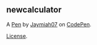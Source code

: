 newcalculator
-------------


A [Pen](https://codepen.io/jaymiah07/pen/WNBNwBo) by [Jaymiah07](https://codepen.io/jaymiah07) on [CodePen](https://codepen.io).

[License](https://codepen.io/license/pen/WNBNwBo).